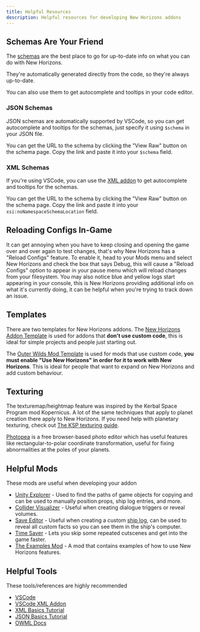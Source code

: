 ```yaml
---
title: Helpful Resources
description: Helpful resources for developing New Horizons addons
---
```


## Schemas Are Your Friend

The [schemas](/schemas/body-schema) are the best place to go for up-to-date info on what you can do with New Horizons.

They're automatically generated directly from the code, so they're always up-to-date.

You can also use them to get autocomplete and tooltips in your code editor.

### JSON Schemas

JSON schemas are automatically supported by VSCode, so you can get autocomplete and tooltips for the schemas, just specify it using `$schema` in your JSON file.

You can get the URL to the schema by clicking the "View Raw" button on the schema page. Copy the link and paste it into your `$schema` field.

### XML Schemas

If you're using VSCode, you can use the [XML addon](https://marketplace.visualstudio.com/items?itemName=redhat.vscode-xml) to get autocomplete and tooltips for the schemas.

You can get the URL to the schema by clicking the "View Raw" button on the schema page. Copy the link and paste it into your `xsi:noNamespaceSchemaLocation` field.

## Reloading Configs In-Game

It can get annoying when you have to keep closing and opening the game over and over again to test changes, that's why New Horizons has a "Reload Configs" feature.
To enable it, head to your Mods menu and select New Horizons and check the box that says Debug, this will cause a "Reload Configs" option to appear in your pause menu which will reload changes from your filesystem.
You may also notice blue and yellow logs start appearing in your console, this is New Horizons providing additional info on what it's currently doing, it can be helpful when you're trying to track down an issue.

## Templates

There are two templates for New Horizons addons.
The [New Horizons Addon Template](https://github.com/xen-42/ow-new-horizons-config-template) is used for addons that **don't use custom code**,
this is ideal for simple projects and people just starting out.

The [Outer Wilds Mod Template](https://github.com/ow-mods/ow-mod-template) is used for mods that use custom code,
**you must enable "Use New Horizons" in order for it to work with New Horizons**.
This is ideal for people that want to expand on New Horizons and add custom behaviour.

## Texturing

The texturemap/heightmap feature was inspired by the Kerbal Space Program mod Kopernicus. A lot of the same techniques that apply to
planet creation there apply to New Horizons. If you need help with planetary texturing, check out [The KSP texturing guide](https://forum.kerbalspaceprogram.com/index.php?/topic/165285-planetary-texturing-guide-repository/).

[Photopea](https://www.photopea.com/) is a free browser-based photo editor which has useful features like
rectangular-to-polar coordinate transformation, useful for fixing abnormalities at the poles of your planets.

## Helpful Mods

These mods are useful when developing your addon

-   [Unity Explorer](https://outerwildsmods.com/mods/unityexplorer) - Used to find the paths of game objects for copying and can be used to manually position props, ship log entries, and more.
-   [Collider Visualizer](https://outerwildsmods.com/mods/collidervisualizer) - Useful when creating dialogue triggers or reveal volumes.
-   [Save Editor](https://outerwildsmods.com/mods/saveeditor) - Useful when creating a custom [ship log](/ship-log), can be used to reveal all custom facts so you can see them in the ship's computer.
-   [Time Saver](https://outerwildsmods.com/mods/timesaver/) - Lets you skip some repeated cutscenes and get into the game faster.
-   [The Examples Mod](https://github.com/Outer-Wilds-New-Horizons/nh-examples) - A mod that contains examples of how to use New Horizons features.

## Helpful Tools

These tools/references are highly recommended

-   [VSCode](https://code.visualstudio.com/)
-   [VSCode XML Addon](https://marketplace.visualstudio.com/items?itemName=redhat.vscode-xml)
-   [XML Basics Tutorial](https://www.w3schools.com/xml/xml_whatis.asp)
-   [JSON Basics Tutorial](https://www.tutorialspoint.com/json/index.htm)
-   [OWML Docs](https://owml.outerwildsmods.com/)
